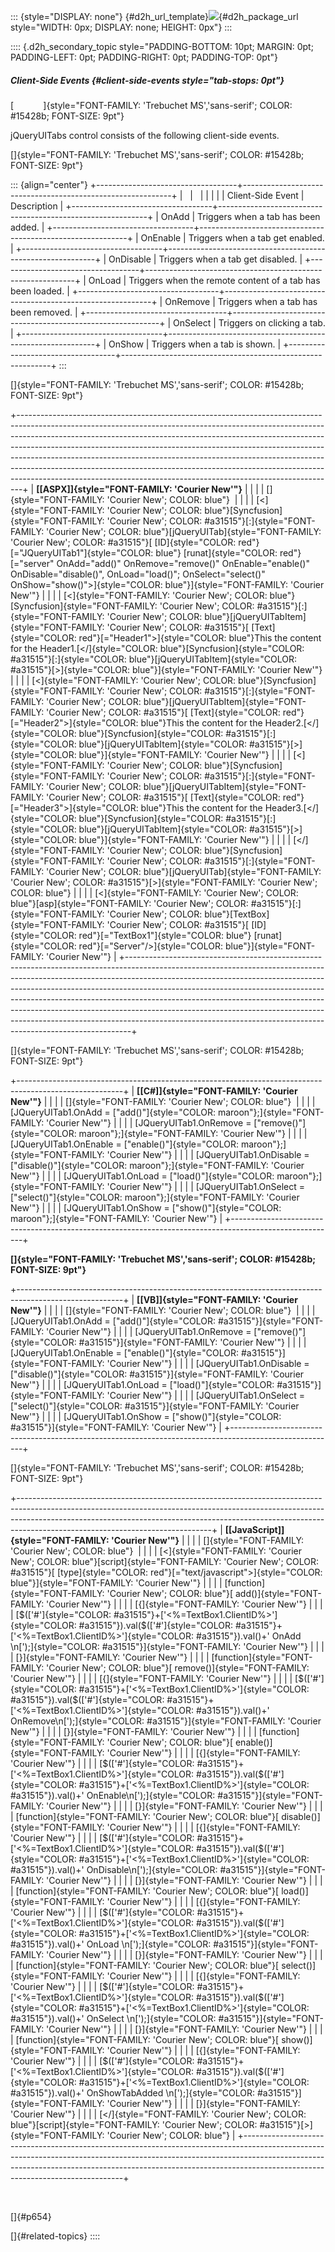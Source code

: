 ::: {style="DISPLAY: none"}
[](ms-xhelp:///?Id=d2h_url_template){#d2h_url_template}![](!package_url!){#d2h_package_url style="WIDTH: 0px; DISPLAY: none; HEIGHT: 0px"}
:::

:::: {.d2h_secondary_topic style="PADDING-BOTTOM: 10pt; MARGIN: 0pt; PADDING-LEFT: 0pt; PADDING-RIGHT: 0pt; PADDING-TOP: 0pt"}
##### Client-Side Events {#client-side-events style="tab-stops: 0pt"}

[            ]{style="FONT-FAMILY: 'Trebuchet MS','sans-serif'; COLOR: #15428b; FONT-SIZE: 9pt"}

jQueryUITabs control consists of the following client-side events.

[]{style="FONT-FAMILY: 'Trebuchet MS','sans-serif'; COLOR: #15428b; FONT-SIZE: 9pt"} 

::: {align="center"}
+-----------------------------------+------------------------------------------------------------+
|                                   |                                                            |
|                                   |                                                            |
| Client-Side Event                 | Description                                                |
+-----------------------------------+------------------------------------------------------------+
| OnAdd                             | Triggers when a tab has been added.                        |
+-----------------------------------+------------------------------------------------------------+
| OnEnable                          | Triggers when a tab get enabled.                           |
+-----------------------------------+------------------------------------------------------------+
| OnDisable                         | Triggers when a tab get disabled.                          |
+-----------------------------------+------------------------------------------------------------+
| OnLoad                            | Triggers when the remote content of a tab has been loaded. |
+-----------------------------------+------------------------------------------------------------+
| OnRemove                          | Triggers when a tab has been removed.                      |
+-----------------------------------+------------------------------------------------------------+
| OnSelect                          | Triggers on clicking a tab.                                |
+-----------------------------------+------------------------------------------------------------+
| OnShow                            | Triggers when a tab is shown.                              |
+-----------------------------------+------------------------------------------------------------+
:::

[]{style="FONT-FAMILY: 'Trebuchet MS','sans-serif'; COLOR: #15428b; FONT-SIZE: 9pt"} 

+-------------------------------------------------------------------------------------------------------------------------------------------------------------------------------------------------------------------------------------------------------------------------------------------------------------------------------------------------------------------------------------------------------------------------------------------------------------------------------------------------------------------------------------------------------------------+
| **[\[ASPX\]]{style="FONT-FAMILY: 'Courier New'"}**                                                                                                                                                                                                                                                                                                                                                                                                                                                                                                                |
|                                                                                                                                                                                                                                                                                                                                                                                                                                                                                                                                                                   |
| []{style="FONT-FAMILY: 'Courier New'; COLOR: blue"}                                                                                                                                                                                                                                                                                                                                                                                                                                                                                                               |
|                                                                                                                                                                                                                                                                                                                                                                                                                                                                                                                                                                   |
| [\<]{style="FONT-FAMILY: 'Courier New'; COLOR: blue"}[Syncfusion]{style="FONT-FAMILY: 'Courier New'; COLOR: #a31515"}[:]{style="FONT-FAMILY: 'Courier New'; COLOR: blue"}[jQueryUITab]{style="FONT-FAMILY: 'Courier New'; COLOR: #a31515"}[ [ID]{style="COLOR: red"}[=\"JQueryUITab1\"]{style="COLOR: blue"} [runat]{style="COLOR: red"}[=\"server\" OnAdd=\"add()\" OnRemove=\"remove()\" OnEnable=\"enable()\" OnDisable=\"disable()\", OnLoad=\"load()\"; OnSelect=\"select()\" OnShow=\"show()\"\>]{style="COLOR: blue"}]{style="FONT-FAMILY: 'Courier New'"} |
|                                                                                                                                                                                                                                                                                                                                                                                                                                                                                                                                                                   |
| [\<]{style="FONT-FAMILY: 'Courier New'; COLOR: blue"}[Syncfusion]{style="FONT-FAMILY: 'Courier New'; COLOR: #a31515"}[:]{style="FONT-FAMILY: 'Courier New'; COLOR: blue"}[jQueryUITabItem]{style="FONT-FAMILY: 'Courier New'; COLOR: #a31515"}[ [Text]{style="COLOR: red"}[=\"Header1\"\>]{style="COLOR: blue"}This the content for the Header1.[\</]{style="COLOR: blue"}[Syncfusion]{style="COLOR: #a31515"}[:]{style="COLOR: blue"}[jQueryUITabItem]{style="COLOR: #a31515"}[\>]{style="COLOR: blue"}]{style="FONT-FAMILY: 'Courier New'"}                     |
|                                                                                                                                                                                                                                                                                                                                                                                                                                                                                                                                                                   |
| [\<]{style="FONT-FAMILY: 'Courier New'; COLOR: blue"}[Syncfusion]{style="FONT-FAMILY: 'Courier New'; COLOR: #a31515"}[:]{style="FONT-FAMILY: 'Courier New'; COLOR: blue"}[jQueryUITabItem]{style="FONT-FAMILY: 'Courier New'; COLOR: #a31515"}[ [Text]{style="COLOR: red"}[=\"Header2\"\>]{style="COLOR: blue"}This the content for the Header2.[\</]{style="COLOR: blue"}[Syncfusion]{style="COLOR: #a31515"}[:]{style="COLOR: blue"}[jQueryUITabItem]{style="COLOR: #a31515"}[\>]{style="COLOR: blue"}]{style="FONT-FAMILY: 'Courier New'"}                     |
|                                                                                                                                                                                                                                                                                                                                                                                                                                                                                                                                                                   |
| [\<]{style="FONT-FAMILY: 'Courier New'; COLOR: blue"}[Syncfusion]{style="FONT-FAMILY: 'Courier New'; COLOR: #a31515"}[:]{style="FONT-FAMILY: 'Courier New'; COLOR: blue"}[jQueryUITabItem]{style="FONT-FAMILY: 'Courier New'; COLOR: #a31515"}[ [Text]{style="COLOR: red"}[=\"Header3\"\>]{style="COLOR: blue"}This the content for the Header3.[\</]{style="COLOR: blue"}[Syncfusion]{style="COLOR: #a31515"}[:]{style="COLOR: blue"}[jQueryUITabItem]{style="COLOR: #a31515"}[\>]{style="COLOR: blue"}]{style="FONT-FAMILY: 'Courier New'"}                     |
|                                                                                                                                                                                                                                                                                                                                                                                                                                                                                                                                                                   |
| [\</]{style="FONT-FAMILY: 'Courier New'; COLOR: blue"}[Syncfusion]{style="FONT-FAMILY: 'Courier New'; COLOR: #a31515"}[:]{style="FONT-FAMILY: 'Courier New'; COLOR: blue"}[jQueryUITab]{style="FONT-FAMILY: 'Courier New'; COLOR: #a31515"}[\>]{style="FONT-FAMILY: 'Courier New'; COLOR: blue"}                                                                                                                                                                                                                                                                  |
|                                                                                                                                                                                                                                                                                                                                                                                                                                                                                                                                                                   |
| [\<]{style="FONT-FAMILY: 'Courier New'; COLOR: blue"}[asp]{style="FONT-FAMILY: 'Courier New'; COLOR: #a31515"}[:]{style="FONT-FAMILY: 'Courier New'; COLOR: blue"}[TextBox]{style="FONT-FAMILY: 'Courier New'; COLOR: #a31515"}[ [ID]{style="COLOR: red"}[=\"TextBox1\"]{style="COLOR: blue"} [runat]{style="COLOR: red"}[=\"Server\"/\>]{style="COLOR: blue"}]{style="FONT-FAMILY: 'Courier New'"}                                                                                                                                                               |
+-------------------------------------------------------------------------------------------------------------------------------------------------------------------------------------------------------------------------------------------------------------------------------------------------------------------------------------------------------------------------------------------------------------------------------------------------------------------------------------------------------------------------------------------------------------------+

[]{style="FONT-FAMILY: 'Trebuchet MS','sans-serif'; COLOR: #15428b; FONT-SIZE: 9pt"} 

+--------------------------------------------------------------------------------------------------------+
| **[\[C#\]]{style="FONT-FAMILY: 'Courier New'"}**                                                       |
|                                                                                                        |
| []{style="FONT-FAMILY: 'Courier New'; COLOR: blue"}                                                    |
|                                                                                                        |
| [JQueryUITab1.OnAdd = [\"add()\"]{style="COLOR: maroon"};]{style="FONT-FAMILY: 'Courier New'"}         |
|                                                                                                        |
| [JQueryUITab1.OnRemove = [\"remove()\"]{style="COLOR: maroon"};]{style="FONT-FAMILY: 'Courier New'"}   |
|                                                                                                        |
| [JQueryUITab1.OnEnable = [\"enable()\"]{style="COLOR: maroon"};]{style="FONT-FAMILY: 'Courier New'"}   |
|                                                                                                        |
| [JQueryUITab1.OnDisable = [\"disable()\"]{style="COLOR: maroon"};]{style="FONT-FAMILY: 'Courier New'"} |
|                                                                                                        |
| [JQueryUITab1.OnLoad = [\"load()\"]{style="COLOR: maroon"};]{style="FONT-FAMILY: 'Courier New'"}       |
|                                                                                                        |
| [JQueryUITab1.OnSelect = [\"select()\"]{style="COLOR: maroon"};]{style="FONT-FAMILY: 'Courier New'"}   |
|                                                                                                        |
| [JQueryUITab1.OnShow = [\"show()\"]{style="COLOR: maroon"};]{style="FONT-FAMILY: 'Courier New'"}       |
+--------------------------------------------------------------------------------------------------------+

**[]{style="FONT-FAMILY: 'Trebuchet MS','sans-serif'; COLOR: #15428b; FONT-SIZE: 9pt"}** 

+--------------------------------------------------------------------------------------------------------+
| **[\[VB\]]{style="FONT-FAMILY: 'Courier New'"}**                                                       |
|                                                                                                        |
| []{style="FONT-FAMILY: 'Courier New'; COLOR: blue"}                                                    |
|                                                                                                        |
| [JQueryUITab1.OnAdd = [\"add()\"]{style="COLOR: #a31515"}]{style="FONT-FAMILY: 'Courier New'"}         |
|                                                                                                        |
| [JQueryUITab1.OnRemove = [\"remove()\"]{style="COLOR: #a31515"}]{style="FONT-FAMILY: 'Courier New'"}   |
|                                                                                                        |
| [JQueryUITab1.OnEnable = [\"enable()\"]{style="COLOR: #a31515"}]{style="FONT-FAMILY: 'Courier New'"}   |
|                                                                                                        |
| [JQueryUITab1.OnDisable = [\"disable()\"]{style="COLOR: #a31515"}]{style="FONT-FAMILY: 'Courier New'"} |
|                                                                                                        |
| [JQueryUITab1.OnLoad = [\"load()\"]{style="COLOR: #a31515"}]{style="FONT-FAMILY: 'Courier New'"}       |
|                                                                                                        |
| [JQueryUITab1.OnSelect = [\"select()\"]{style="COLOR: #a31515"}]{style="FONT-FAMILY: 'Courier New'"}   |
|                                                                                                        |
| [JQueryUITab1.OnShow = [\"show()\"]{style="COLOR: #a31515"}]{style="FONT-FAMILY: 'Courier New'"}       |
+--------------------------------------------------------------------------------------------------------+

[]{style="FONT-FAMILY: 'Trebuchet MS','sans-serif'; COLOR: #15428b; FONT-SIZE: 9pt"} 

+------------------------------------------------------------------------------------------------------------------------------------------------------------------------------------------------------------------------------------------------------------------------------------------+
| **[\[JavaScript\]]{style="FONT-FAMILY: 'Courier New'"}**                                                                                                                                                                                                                                 |
|                                                                                                                                                                                                                                                                                          |
| []{style="FONT-FAMILY: 'Courier New'; COLOR: blue"}                                                                                                                                                                                                                                      |
|                                                                                                                                                                                                                                                                                          |
| [\<]{style="FONT-FAMILY: 'Courier New'; COLOR: blue"}[script]{style="FONT-FAMILY: 'Courier New'; COLOR: #a31515"}[ [type]{style="COLOR: red"}[=\"text/javascript\"\>]{style="COLOR: blue"}]{style="FONT-FAMILY: 'Courier New'"}                                                          |
|                                                                                                                                                                                                                                                                                          |
| [function]{style="FONT-FAMILY: 'Courier New'; COLOR: blue"}[ add()]{style="FONT-FAMILY: 'Courier New'"}                                                                                                                                                                                  |
|                                                                                                                                                                                                                                                                                          |
| [{]{style="FONT-FAMILY: 'Courier New'"}                                                                                                                                                                                                                                                  |
|                                                                                                                                                                                                                                                                                          |
| [\$([\'#\']{style="COLOR: #a31515"}+[\'\<%=TextBox1.ClientID%\>\']{style="COLOR: #a31515"}).val(\$([\'#\']{style="COLOR: #a31515"}+[\'\<%=TextBox1.ClientID%\>\']{style="COLOR: #a31515"}).val()+' OnAdd \\n[\');]{style="COLOR: #a31515"}]{style="FONT-FAMILY: 'Courier New'"}          |
|                                                                                                                                                                                                                                                                                          |
| [}]{style="FONT-FAMILY: 'Courier New'"}                                                                                                                                                                                                                                                  |
|                                                                                                                                                                                                                                                                                          |
| [function]{style="FONT-FAMILY: 'Courier New'; COLOR: blue"}[ remove()]{style="FONT-FAMILY: 'Courier New'"}                                                                                                                                                                               |
|                                                                                                                                                                                                                                                                                          |
| [{]{style="FONT-FAMILY: 'Courier New'"}                                                                                                                                                                                                                                                  |
|                                                                                                                                                                                                                                                                                          |
| [\$([\'#\']{style="COLOR: #a31515"}+[\'\<%=TextBox1.ClientID%\>\']{style="COLOR: #a31515"}).val(\$([\'#\']{style="COLOR: #a31515"}+[\'\<%=TextBox1.ClientID%\>\']{style="COLOR: #a31515"}).val()+' OnRemove\\n[\');]{style="COLOR: #a31515"}]{style="FONT-FAMILY: 'Courier New'"}        |
|                                                                                                                                                                                                                                                                                          |
| [}]{style="FONT-FAMILY: 'Courier New'"}                                                                                                                                                                                                                                                  |
|                                                                                                                                                                                                                                                                                          |
| [function]{style="FONT-FAMILY: 'Courier New'; COLOR: blue"}[ enable()]{style="FONT-FAMILY: 'Courier New'"}                                                                                                                                                                               |
|                                                                                                                                                                                                                                                                                          |
| [{]{style="FONT-FAMILY: 'Courier New'"}                                                                                                                                                                                                                                                  |
|                                                                                                                                                                                                                                                                                          |
| [\$([\'#\']{style="COLOR: #a31515"}+[\'\<%=TextBox1.ClientID%\>\']{style="COLOR: #a31515"}).val(\$([\'#\']{style="COLOR: #a31515"}+[\'\<%=TextBox1.ClientID%\>\']{style="COLOR: #a31515"}).val()+' OnEnable\\n[\');]{style="COLOR: #a31515"}]{style="FONT-FAMILY: 'Courier New'"}        |
|                                                                                                                                                                                                                                                                                          |
| [}]{style="FONT-FAMILY: 'Courier New'"}                                                                                                                                                                                                                                                  |
|                                                                                                                                                                                                                                                                                          |
| [function]{style="FONT-FAMILY: 'Courier New'; COLOR: blue"}[ disable()]{style="FONT-FAMILY: 'Courier New'"}                                                                                                                                                                              |
|                                                                                                                                                                                                                                                                                          |
| [{]{style="FONT-FAMILY: 'Courier New'"}                                                                                                                                                                                                                                                  |
|                                                                                                                                                                                                                                                                                          |
| [\$([\'#\']{style="COLOR: #a31515"}+[\'\<%=TextBox1.ClientID%\>\']{style="COLOR: #a31515"}).val(\$([\'#\']{style="COLOR: #a31515"}+[\'\<%=TextBox1.ClientID%\>\']{style="COLOR: #a31515"}).val()+' OnDisable\\n[\');]{style="COLOR: #a31515"}]{style="FONT-FAMILY: 'Courier New'"}       |
|                                                                                                                                                                                                                                                                                          |
| [}]{style="FONT-FAMILY: 'Courier New'"}                                                                                                                                                                                                                                                  |
|                                                                                                                                                                                                                                                                                          |
| [function]{style="FONT-FAMILY: 'Courier New'; COLOR: blue"}[ load()]{style="FONT-FAMILY: 'Courier New'"}                                                                                                                                                                                 |
|                                                                                                                                                                                                                                                                                          |
| [{]{style="FONT-FAMILY: 'Courier New'"}                                                                                                                                                                                                                                                  |
|                                                                                                                                                                                                                                                                                          |
| [\$([\'#\']{style="COLOR: #a31515"}+[\'\<%=TextBox1.ClientID%\>\']{style="COLOR: #a31515"}).val(\$([\'#\']{style="COLOR: #a31515"}+[\'\<%=TextBox1.ClientID%\>\']{style="COLOR: #a31515"}).val()+' OnLoad \\n[\');]{style="COLOR: #a31515"}]{style="FONT-FAMILY: 'Courier New'"}         |
|                                                                                                                                                                                                                                                                                          |
| [}]{style="FONT-FAMILY: 'Courier New'"}                                                                                                                                                                                                                                                  |
|                                                                                                                                                                                                                                                                                          |
| [function]{style="FONT-FAMILY: 'Courier New'; COLOR: blue"}[ select()]{style="FONT-FAMILY: 'Courier New'"}                                                                                                                                                                               |
|                                                                                                                                                                                                                                                                                          |
| [{]{style="FONT-FAMILY: 'Courier New'"}                                                                                                                                                                                                                                                  |
|                                                                                                                                                                                                                                                                                          |
| [\$([\'#\']{style="COLOR: #a31515"}+[\'\<%=TextBox1.ClientID%\>\']{style="COLOR: #a31515"}).val(\$([\'#\']{style="COLOR: #a31515"}+[\'\<%=TextBox1.ClientID%\>\']{style="COLOR: #a31515"}).val()+' OnSelect \\n[\');]{style="COLOR: #a31515"}]{style="FONT-FAMILY: 'Courier New'"}       |
|                                                                                                                                                                                                                                                                                          |
| [}]{style="FONT-FAMILY: 'Courier New'"}                                                                                                                                                                                                                                                  |
|                                                                                                                                                                                                                                                                                          |
| [function]{style="FONT-FAMILY: 'Courier New'; COLOR: blue"}[ show()]{style="FONT-FAMILY: 'Courier New'"}                                                                                                                                                                                 |
|                                                                                                                                                                                                                                                                                          |
| [{]{style="FONT-FAMILY: 'Courier New'"}                                                                                                                                                                                                                                                  |
|                                                                                                                                                                                                                                                                                          |
| [\$([\'#\']{style="COLOR: #a31515"}+[\'\<%=TextBox1.ClientID%\>\']{style="COLOR: #a31515"}).val(\$([\'#\']{style="COLOR: #a31515"}+[\'\<%=TextBox1.ClientID%\>\']{style="COLOR: #a31515"}).val()+' OnShowTabAdded \\n[\');]{style="COLOR: #a31515"}]{style="FONT-FAMILY: 'Courier New'"} |
|                                                                                                                                                                                                                                                                                          |
| [}]{style="FONT-FAMILY: 'Courier New'"}                                                                                                                                                                                                                                                  |
|                                                                                                                                                                                                                                                                                          |
| [\</]{style="FONT-FAMILY: 'Courier New'; COLOR: blue"}[script]{style="FONT-FAMILY: 'Courier New'; COLOR: #a31515"}[\>]{style="FONT-FAMILY: 'Courier New'; COLOR: blue"}                                                                                                                  |
+------------------------------------------------------------------------------------------------------------------------------------------------------------------------------------------------------------------------------------------------------------------------------------------+

 

[]{#p654} 

[]{#related-topics}
::::
